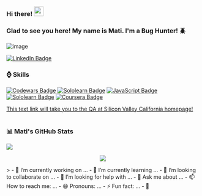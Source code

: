 <h3>Hi there! <img src="https://media.giphy.com/media/hvRJCLFzcasrR4ia7z/giphy.gif" width="25px"</h3>
                  
### Glad to see you here! My name is Mati. I'm a Bug Hunter! :beetle:

![image](https://user-images.githubusercontent.com/84297420/125023753-5e4da480-e034-11eb-920f-045f4b46e3c9.png)

[![LinkedIn Badge](https://img.shields.io/badge/LinkedIn-Profile-informational?style=flat&logo=linkedin&logoColor=white&color=0D76A8)](https://www.linkedin.com/in/mati-lehissaar/)

### ⌚ Skills
[![Codewars Badge](https://img.shields.io/badge/Codewars-Profile-informational?style=flat&logo=codewars&logoColor=white&color=b1361e)](https://www.codewars.com/users/matijoingithub)
[![Sololearn Badge](https://img.shields.io/badge/Sololearn-SQL-informational?style=flat&logo=sololearn&logoColor=white&color=FFA500)](https://www.sololearn.com/certificates/course/en/21775668/1060/landscape/png)
[![JavaScript Badge](https://img.shields.io/badge/Sololearn-JavaScript-informational?style=flat&logo=sololearn&logoColor=white&color=FFEF00)](https://www.sololearn.com/certificates/course/en/21775668/1024/landscape/png)
[![Sololearn Badge](https://img.shields.io/badge/Sololearn-PythonCore-informational?style=flat&logo=sololearn&logoColor=white&color=4E5180)](https://www.sololearn.com/certificates/course/en/21775668/1073/landscape/png)
[![Coursera Badge](https://img.shields.io/badge/Coursera-ITSupport-informational?style=flat&logo=coursera&logoColor=white&color=2B60DE)](https://www.coursera.org/account/accomplishments/certificate/ADU8JW8U5YRS)

[This text link will take you to the QA at Silicon Valley California homepage!](https://qasv.us/en)
#

#

### 📊 Mati's GitHub Stats

<img
  src="https://github-readme-stats.vercel.app/api?username=matijoingithub&count_private=true&title_color=FD9047&icon_color=FD9047&text_color=0C2233&custom_title=Mati+Lehissaar's+GitHub+Stats&show_icons=true"
/>

<!-- retro visitor counter -->
<p align="center"> 
  <img src="https://profile-counter.glitch.me/{matijoingithub}/count.svg" />
</p>
>
- 🔭 I’m currently working on ...
- 🌱 I’m currently learning ...
- 👯 I’m looking to collaborate on ...
- 🤔 I’m looking for help with ...
- 💬 Ask me about ...
- 📫 How to reach me: ...
- 😄 Pronouns: ...
- ⚡ Fun fact: ...
- 👋
  
  
 
<!-- welcome message -->
<!--
**matijoingithub/matijoingithub** is a ✨ _special_ ✨ repository because its `README.md` (this file) appears on your GitHub profile.

Here are some ideas to get you started:

- 🔭 I’m currently working on ...
- 🌱 I’m currently learning ...
- 👯 I’m looking to collaborate on ...
- 🤔 I’m looking for help with ...
- 💬 Ask me about ...
- 📫 How to reach me: ...
- 😄 Pronouns: ...
- ⚡ Fun fact: ...
- 👋



